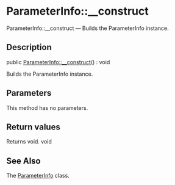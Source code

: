 ParameterInfo::__construct
================

ParameterInfo::__construct — Builds the ParameterInfo instance.

Description
---------------


public [ParameterInfo::__construct](https://github.com/lingtalfi/DocTools/blob/master/doc/api/DocTools/Info/ParameterInfo/__construct.md)() : void




Builds the ParameterInfo instance.




Parameters
--------------

This method has no parameters.


Return values
----------------

Returns void.
void








See Also
-----------

The [ParameterInfo](https://github.com/lingtalfi/DocTools/blob/master/doc/api/DocTools/Info/ParameterInfo.md) class.
